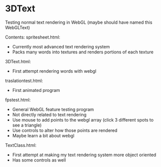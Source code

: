 # 3DText
Testing normal text rendering in WebGL
(maybe should have named this WebGLText)

Contents:
spritesheet.html:
- Currently most advanced text rendering system
- Packs many words into textures and renders portions of each texture


3DText.html:
- First attempt rendering words with webgl


traslationtest.html:
- First animated program


fpstest.html:
- General WebGL feature testing program
- Not directly related to text rendering
- Use mouse to add points to the webgl array
    (click 3 different spots to see a triangle)
- Use controls to alter how those points are rendered
- Maybe learn a bit about webgl


TextClass.html:
- First attempt at making my text rendering system more object oriented
- Has some controls as well
